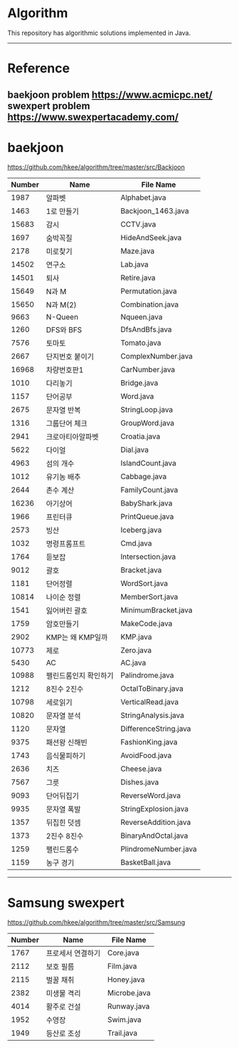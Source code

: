 Algorithm
============
This repository has  algorithmic solutions implemented in Java.

----------
Reference
============
baekjoon problem https://www.acmicpc.net/ <br>
swexpert problem https://www.swexpertacademy.com/
----------
baekjoon
============
https://github.com/hkee/algorithm/tree/master/src/Backjoon <br>

Number   | Name       | File Name
-------- | ---------- | ---------
1987     | 알파벳     | Alphabet.java
1463     | 1로 만들기 | Backjoon_1463.java
15683    | 감시       | CCTV.java
1697     | 숨박꼭질   | HideAndSeek.java
2178     | 미로찾기   | Maze.java
14502    | 연구소     | Lab.java
14501    | 퇴사       | Retire.java
15649    | N과 M      | Permutation.java
15650    | N과 M(2)   | Combination.java
9663     | N-Queen    | Nqueen.java
1260     | DFS와 BFS  | DfsAndBfs.java
7576     | 토마토     | Tomato.java
2667     |단지번호 붙이기 | ComplexNumber.java
16968    |차량번호판1  | CarNumber.java
1010     |다리놓기     | Bridge.java  
1157     |단어공부     | Word.java
2675     |문자열 반복  | StringLoop.java
1316     |그룹단어 체크 | GroupWord.java
2941     |크로아티아알파벳 | Croatia.java
5622     |다이얼       | Dial.java
4963     |섬의 개수     | IslandCount.java
1012     | 유기농 배추  | Cabbage.java
2644     | 촌수 계산    | FamilyCount.java
16236    | 아기상어     | BabyShark.java
1966     | 프린터큐     | PrintQueue.java
2573     | 빙산         | Iceberg.java
1032     | 명령프롬프트 | Cmd.java
1764     | 듣보잡       | Intersection.java
9012     | 괄호         | Bracket.java
1181     | 단어정렬     | WordSort.java
10814    | 나이순 정렬   | MemberSort.java
1541     | 잃어버린 괄호 | MinimumBracket.java
1759     | 암호만들기   | MakeCode.java
2902     | KMP는 왜 KMP일까 | KMP.java
10773    | 제로         | Zero.java
5430     | AC           | AC.java
10988    | 팰린드롬인지 확인하기| Palindrome.java
1212     | 8진수 2진수   | OctalToBinary.java
10798    | 세로읽기      | VerticalRead.java
10820    | 문자열 분석   | StringAnalysis.java
1120     | 문자열        | DifferenceString.java
9375     | 패션왕 신해빈 | FashionKing.java
1743     | 음식물피하기  | AvoidFood.java
2636     | 치즈         | Cheese.java
7567     | 그릇         | Dishes.java
9093     | 단어뒤집기  | ReverseWord.java
9935     | 문자열 폭발  | StringExplosion.java
1357     | 뒤집힌 덧셈  | ReverseAddition.java
1373     | 2진수 8진수  | BinaryAndOctal.java
1259     | 팰린드롬수   | PlindromeNumber.java
1159     | 농구 경기    | BasketBall.java
---------
Samsung swexpert
============
https://github.com/hkee/algorithm/tree/master/src/Samsung

Number   | Name                  | File Name
-------- | --------------------- | ---------
1767     | 프로세서 연결하기     | Core.java
2112     | 보호 필름             | Film.java
2115     | 벌꿀 채취             | Honey.java
2382     | 미생물 격리           | Microbe.java
4014     | 활주로 건설           | Runway.java
1952     | 수영장                | Swim.java
1949     | 등산로 조성           | Trail.java 

